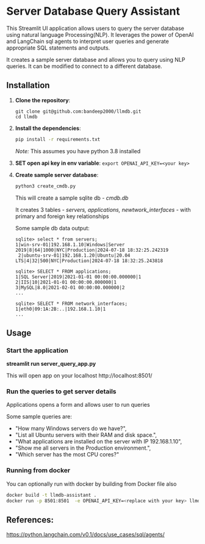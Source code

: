 # Server Database Query Assistant

This Streamlit UI application allows users to query the server database using natural language Processing(NLP). It leverages the power of  OpenAI and LangChain sql agents to interpret user queries and generate appropriate SQL statements and outputs.

It creates a sample server database and allows you to query using NLP queries. It can be modified to connect to a different database.


## Installation

1. **Clone the repository**:

    ```
    git clone git@github.com:bandeep2000/llmdb.git
    cd llmdb
    ```


2. **Install the dependencies**:

    ```sh
    pip install -r requirements.txt
    ```
    *Note:* This assumes you have python 3.8 installed

3. **SET open api key in env variable**:
     ```export OPENAI_API_KEY=<your key> ```

3. **Create  sample server database**:

    ```sh
    python3 create_cmdb.py
    ```
    This will create a sample sqlite db - *cmdb.db*

    It creates 3 tables - *servers, applications, newtwork_interfaces* - with primary and foreign key relationships

    Some sample db data output:

    ```
    sqlite> select * from servers;
    1|win-srv-01|192.168.1.10|Windows|Server 2019|8|64|1000|NYC|Production|2024-07-18 18:32:25.242319
     2|ubuntu-srv-01|192.168.1.20|Ubuntu|20.04 LTS|4|32|500|NYC|Production|2024-07-18 18:32:25.243818

    sqlite> SELECT * FROM applications;
    1|SQL Server|2019|2021-01-01 00:00:00.000000|1
    2|IIS|10|2021-01-01 00:00:00.000000|1
    3|MySQL|8.0|2021-02-01 00:00:00.000000|2
    ...

    sqlite> SELECT * FROM network_interfaces;
    1|eth0|09:1A:2B:..|192.168.1.10|1
    ...
    
    ```


## Usage

### Start the application


**streamlit run server_query_app.py**


This will open app on your localhost http://localhost:8501/

### Run the queries to get server details

Applications opens a form and allows user to run queries

Some sample queries are:

  - "How many Windows servers do we have?",
  - "List all Ubuntu servers with their RAM and disk space.",
  - "What applications are installed on the server with IP 192.168.1.10",
  - "Show me all servers in the Production environment.",
  - "Which server has the most CPU cores?"

### Running from docker

You can optionally run with docker by building from Docker file also

```sh
docker build -t llmdb-assistant .
docker run -p 8501:8501  -e OPENAI_API_KEY=<replace with your key> llmdb-assistant

```

## References:

https://python.langchain.com/v0.1/docs/use_cases/sql/agents/
